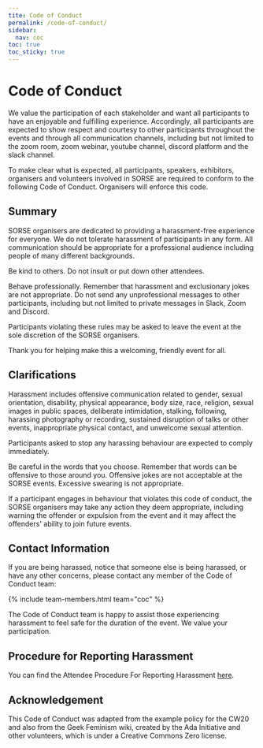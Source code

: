 ```yaml
---
tite: Code of Conduct
permalink: /code-of-conduct/
sidebar:
  nav: coc
toc: true
toc_sticky: true
---
```


# Code of Conduct

We value the participation of each stakeholder and want all participants to have an enjoyable and fulfilling experience. Accordingly, all participants are expected to show respect and courtesy to other participants throughout the events and through all communication channels, including but not limited to the zoom room, zoom webinar, youtube channel, discord platform and the slack channel.  

To make clear what is expected, all participants, speakers, exhibitors, organisers and volunteers involved in SORSE are required to conform to the following Code of Conduct. Organisers will enforce this code.

## Summary

SORSE organisers are dedicated to providing a harassment-free experience for everyone. We do not tolerate harassment of participants in any form.  All communication should be appropriate for a professional audience including people of many different backgrounds.

Be kind to others. Do not insult or put down other attendees.

Behave professionally. Remember that harassment and exclusionary jokes are not appropriate. Do not send any unprofessional messages to other participants, including but not limited to private messages in Slack, Zoom and Discord.

Participants violating these rules may be asked to leave the event at the sole discretion of the SORSE organisers.

Thank you for helping make this a welcoming, friendly event for all.


## Clarifications

Harassment includes offensive communication related to gender, sexual orientation, disability, physical appearance, body size, race, religion, sexual images in public spaces, deliberate intimidation, stalking, following, harassing photography or recording, sustained disruption of talks or other events, inappropriate physical contact, and unwelcome sexual attention.

Participants asked to stop any harassing behaviour are expected to comply immediately.

Be careful in the words that you choose. Remember that words can be offensive to those around you. Offensive jokes are not acceptable at the SORSE events. Excessive swearing is not appropriate.

If a participant engages in behaviour that violates this code of conduct, the SORSE organisers may take any action they deem appropriate, including warning the offender or expulsion from the event and it may affect the offenders' ability to join future events.

## Contact Information

If you are being harassed, notice that someone else is being harassed, or have any other concerns, please contact any member of the Code of Conduct team:

{% include team-members.html team="coc" %}

The Code of Conduct team is happy to assist those experiencing harassment to feel safe for the duration of the event. We value your participation.

## Procedure for Reporting Harassment

You can find the Attendee Procedure For Reporting Harassment [here](report).

## Acknowledgement

This Code of Conduct was adapted from the example policy for the CW20 and also from the Geek Feminism wiki, created by the Ada Initiative and other volunteers, which is under a Creative Commons Zero license.
